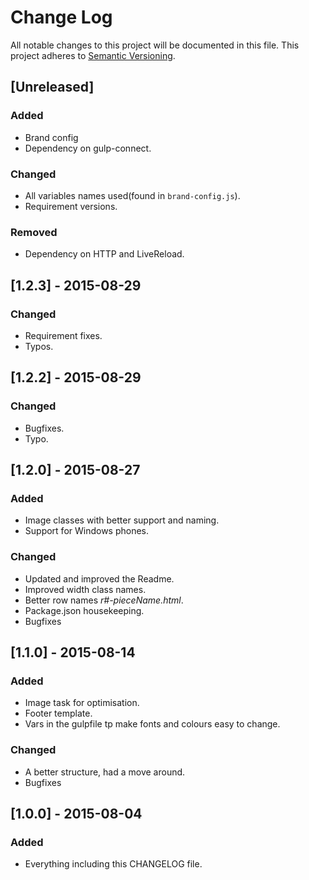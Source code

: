 # Change Log
All notable changes to this project will be documented in this file.
This project adheres to [Semantic Versioning](http://semver.org/).

## [Unreleased]
### Added
- Brand config
- Dependency on gulp-connect.

### Changed
- All variables names used(found in `brand-config.js`).
- Requirement versions.

### Removed
- Dependency on HTTP and LiveReload.

## [1.2.3] - 2015-08-29
### Changed
- Requirement fixes.
- Typos.

## [1.2.2] - 2015-08-29
### Changed
- Bugfixes.
- Typo.

## [1.2.0] - 2015-08-27
### Added
- Image classes with better support and naming.
- Support for Windows phones.

### Changed
- Updated and improved the Readme.
- Improved width class names.
- Better row names *r#-pieceName.html*.
- Package.json housekeeping.
- Bugfixes

## [1.1.0] - 2015-08-14
### Added
- Image task for optimisation.
- Footer template.
- Vars in the gulpfile tp make fonts and colours easy to change.

### Changed
- A better structure, had a move around.
- Bugfixes

## [1.0.0] - 2015-08-04
### Added
- Everything including this CHANGELOG file.
